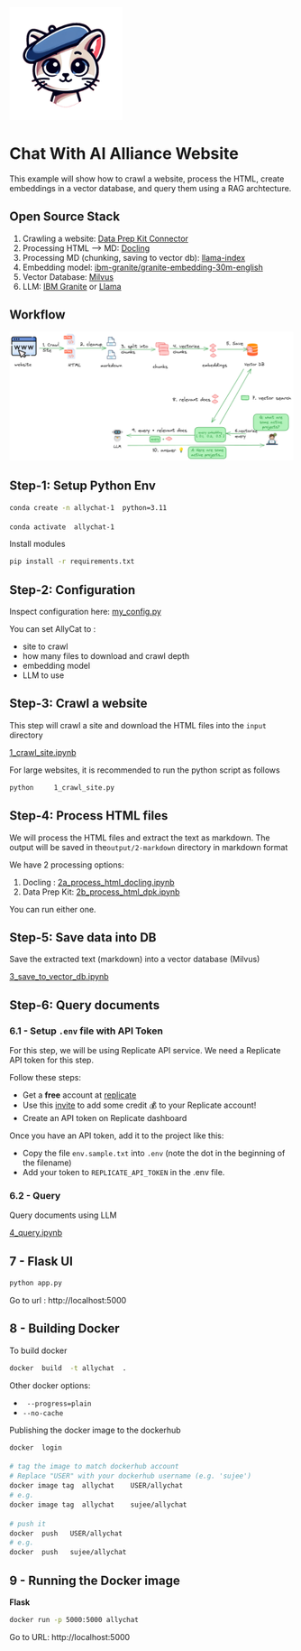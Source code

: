 <img src="assets/allychat.png" alt="Alley Cat" width="200"/>

# Chat With AI Alliance Website

This example will show how to crawl a website, process the HTML, create embeddings in a vector database, and query them using a RAG archtecture.

## Open Source Stack

1. Crawling a website: [Data Prep Kit Connector](https://github.com/data-prep-kit/data-prep-kit/blob/dev/data-connector-lib/doc/overview.md)
2. Processing HTML --> MD:  [Docling](https://github.com/docling-project/docling)
3. Processing MD (chunking, saving to vector db): [llama-index](https://docs.llamaindex.ai/en/stable/)
4. Embedding model: [ibm-granite/granite-embedding-30m-english](https://huggingface.co/ibm-granite/granite-embedding-30m-english)
5. Vector Database: [Milvus](https://milvus.io/)
6. LLM:  [IBM Granite](https://huggingface.co/ibm-granite) or [Llama]()

## Workflow

![](assets/rag-website-1.png)

## Step-1: Setup Python Env

```bash
conda create -n allychat-1  python=3.11

conda activate  allychat-1
```

Install modules

```bash
pip install -r requirements.txt 
```


## Step-2: Configuration

Inspect configuration here: [my_config.py](my_config.py)

You can set AllyCat to :
- site to crawl
- how many files to download and crawl depth
- embedding model
- LLM to use

## Step-3: Crawl a website

This step will crawl a site and download the HTML files into the `input` directory

[1_crawl_site.ipynb](1_crawl_site.ipynb)

For large websites, it is recommended to run the python script as follows

```bash
python     1_crawl_site.py
```


## Step-4: Process HTML files

We will process the HTML files and extract the text as markdown.  The output will be saved in the`output/2-markdown` directory in markdown format

We have 2 processing options:

1. Docling : [2a_process_html_docling.ipynb](2a_process_html_docling.ipynb)
2. Data Prep Kit: [2b_process_html_dpk.ipynb](2b_process_html_dpk.ipynb)

You can run either one.

## Step-5: Save data into DB

Save the extracted text (markdown) into a vector database (Milvus)

[3_save_to_vector_db.ipynb](3_save_to_vector_db.ipynb)

## Step-6: Query documents

### 6.1 - Setup `.env` file with API Token

For this step, we will be using Replicate API service.  We need a Replicate API token for this step.

Follow these steps:

- Get a **free** account at [replicate](https://replicate.com/home)
- Use this [invite](https://replicate.com/invites/a8717bfe-2f3d-4a52-88ed-1356231cdf03) to add some credit  💰  to your Replicate account!
- Create an API token on Replicate dashboard

Once you have an API token, add it to the project like this:

- Copy the file `env.sample.txt` into `.env`  (note the dot in the beginning of the filename)
- Add your token to `REPLICATE_API_TOKEN` in the .env file.

### 6.2 - Query

Query documents using LLM

[4_query.ipynb](4_query.ipynb)

## 7 - Flask UI

```bash
python app.py
```

Go to url : http://localhost:5000

## 8 - Building Docker

To build docker

```bash
docker  build  -t allychat  .
```

Other docker options:

- ` --progress=plain`
- `--no-cache`


Publishing the docker image to the dockerhub

```bash
docker  login 

# tag the image to match dockerhub account
# Replace "USER" with your dockerhub username (e.g. 'sujee')
docker image tag  allychat    USER/allychat
# e.g.
docker image tag  allychat    sujee/allychat

# push it
docker  push   USER/allychat
# e.g.
docker  push   sujee/allychat
```

## 9 - Running the Docker image


**Flask**

```bash
docker run -p 5000:5000 allychat
```

Go to URL:  http://localhost:5000

